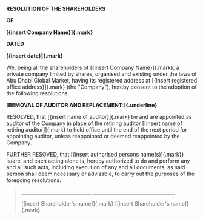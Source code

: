 **RESOLUTION OF THE SHAREHOLDERS**

**OF**

**[{insert Company Name}]{.mark}**

**DATED**

**[{insert date}]{.mark}**

We, being all the shareholders of [{insert Company Name}]{.mark}, a
private company limited by shares, organised and existing under the laws
of Abu Dhabi Global Market, having its registered address at [{insert
registered office address}]{.mark} (the "Company"), hereby consent to
the adoption of the following resolutions:

**[REMOVAL OF AUDITOR AND REPLACEMENT:]{.underline}**

RESOLVED, that [{insert name of auditor}]{.mark} be and are appointed as
auditor of the Company in place of the retiring auditor [\[insert name
of retiring auditor\]]{.mark} to hold office until the end of the next
period for appointing auditor, unless reappointed or deemed reappointed
by the Company.

FURTHER RESOVED, that [{insert authorised persons name(s)]{.mark}}
is/are, and each acting alone is, hereby authorized to do and perform
any and all such acts, including execution of any and all documents, as
said person shall deem necessary or advisable, to carry out the purposes
of the foregoing resolutions.

> \_\_\_\_\_\_\_\_\_\_\_\_\_\_\_\_\_\_\_\_\_\_\_\_\_\_\_\_\_
> \_\_\_\_\_\_\_\_\_\_\_\_\_\_\_\_\_\_\_\_\_\_\_\_\_\_\_\_\_\_\_\_\_\_
>
> [\[insert Shareholder's name\]]{.mark} [\[insert Shareholder's
> name\]]{.mark}

